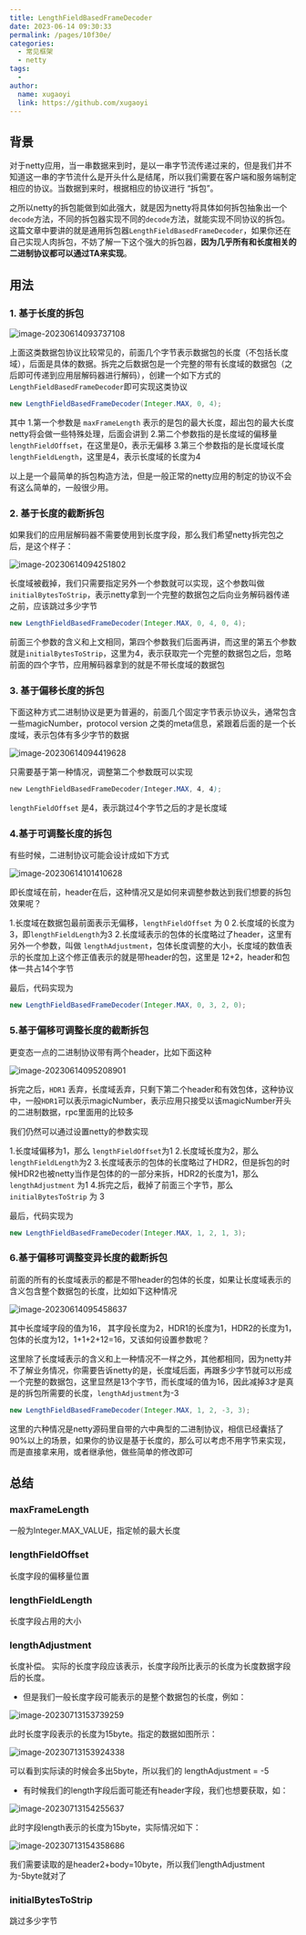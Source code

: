 ```yaml
---
title: LengthFieldBasedFrameDecoder
date: 2023-06-14 09:30:33
permalink: /pages/10f30e/
categories:
  - 常见框架
  - netty
tags:
  - 
author: 
  name: xugaoyi
  link: https://github.com/xugaoyi
---
```

## 背景

对于netty应用，当一串数据来到时，是以一串字节流传递过来的，但是我们并不知道这一串的字节流什么是开头什么是结尾，所以我们需要在客户端和服务端制定相应的协议。当数据到来时，根据相应的协议进行 “拆包”。



之所以netty的拆包能做到如此强大，就是因为netty将具体如何拆包抽象出一个`decode`方法，不同的拆包器实现不同的`decode`方法，就能实现不同协议的拆包。这篇文章中要讲的就是通用拆包器`LengthFieldBasedFrameDecoder`，如果你还在自己实现人肉拆包，不妨了解一下这个强大的拆包器，**因为几乎所有和长度相关的二进制协议都可以通过TA来实现**。





## 用法

### 1. 基于长度的拆包

![image-20230614093737108](https://2290653824-github-io.oss-cn-hangzhou.aliyuncs.com/image-20230614093737108.png)

上面这类数据包协议比较常见的，前面几个字节表示数据包的长度（不包括长度域），后面是具体的数据。拆完之后数据包是一个完整的带有长度域的数据包（之后即可传递到应用层解码器进行解码），创建一个如下方式的`LengthFieldBasedFrameDecoder`即可实现这类协议

```java
new LengthFieldBasedFrameDecoder(Integer.MAX, 0, 4);
```

其中 1.第一个参数是 `maxFrameLength` 表示的是包的最大长度，超出包的最大长度netty将会做一些特殊处理，后面会讲到 2.第二个参数指的是长度域的偏移量`lengthFieldOffset`，在这里是0，表示无偏移 3.第三个参数指的是长度域长度`lengthFieldLength`，这里是4，表示长度域的长度为4



以上是一个最简单的拆包构造方法，但是一般正常的netty应用的制定的协议不会有这么简单的，一般很少用。



### 2. 基于长度的截断拆包

如果我们的应用层解码器不需要使用到长度字段，那么我们希望netty拆完包之后，是这个样子：

![image-20230614094251802](https://2290653824-github-io.oss-cn-hangzhou.aliyuncs.com/image-20230614094251802.png)

长度域被截掉，我们只需要指定另外一个参数就可以实现，这个参数叫做 `initialBytesToStrip`，表示netty拿到一个完整的数据包之后向业务解码器传递之前，应该跳过多少字节

```java
new LengthFieldBasedFrameDecoder(Integer.MAX, 0, 4, 0, 4);
```

前面三个参数的含义和上文相同，第四个参数我们后面再讲，而这里的第五个参数就是`initialBytesToStrip`，这里为4，表示获取完一个完整的数据包之后，忽略前面的四个字节，应用解码器拿到的就是不带长度域的数据包



### 3. 基于偏移长度的拆包

下面这种方式二进制协议是更为普遍的，前面几个固定字节表示协议头，通常包含一些magicNumber，protocol version 之类的meta信息，紧跟着后面的是一个长度域，表示包体有多少字节的数据

![image-20230614094419628](https://2290653824-github-io.oss-cn-hangzhou.aliyuncs.com/image-20230614094419628.png)

只需要基于第一种情况，调整第二个参数既可以实现

```scss
new LengthFieldBasedFrameDecoder(Integer.MAX, 4, 4);
```

`lengthFieldOffset` 是4，表示跳过4个字节之后的才是长度域



### 4.基于可调整长度的拆包

有些时候，二进制协议可能会设计成如下方式

![image-20230614101410628](https://2290653824-github-io.oss-cn-hangzhou.aliyuncs.com/image-20230614101410628.png)



即长度域在前，header在后，这种情况又是如何来调整参数达到我们想要的拆包效果呢？

1.长度域在数据包最前面表示无偏移，`lengthFieldOffset` 为 0 2.长度域的长度为3，即`lengthFieldLength`为3 2.长度域表示的包体的长度略过了header，这里有另外一个参数，叫做 `lengthAdjustment`，包体长度调整的大小，长度域的数值表示的长度加上这个修正值表示的就是带header的包，这里是 12+2，header和包体一共占14个字节

最后，代码实现为

```java
new LengthFieldBasedFrameDecoder(Integer.MAX, 0, 3, 2, 0);
```



### 5.基于偏移可调整长度的截断拆包

更变态一点的二进制协议带有两个header，比如下面这种

![image-20230614095208901](https://2290653824-github-io.oss-cn-hangzhou.aliyuncs.com/image-20230614095208901.png)



拆完之后，`HDR1` 丢弃，长度域丢弃，只剩下第二个header和有效包体，这种协议中，一般`HDR1`可以表示magicNumber，表示应用只接受以该magicNumber开头的二进制数据，rpc里面用的比较多

我们仍然可以通过设置netty的参数实现

1.长度域偏移为1，那么 `lengthFieldOffset`为1 2.长度域长度为2，那么`lengthFieldLength`为2 3.长度域表示的包体的长度略过了HDR2，但是拆包的时候HDR2也被netty当作是包体的的一部分来拆，HDR2的长度为1，那么 `lengthAdjustment` 为1 4.拆完之后，截掉了前面三个字节，那么 `initialBytesToStrip` 为 3

最后，代码实现为

```java
new LengthFieldBasedFrameDecoder(Integer.MAX, 1, 2, 1, 3);
```



### 6.基于偏移可调整变异长度的截断拆包

前面的所有的长度域表示的都是不带header的包体的长度，如果让长度域表示的含义包含整个数据包的长度，比如如下这种情况



![image-20230614095458637](https://2290653824-github-io.oss-cn-hangzhou.aliyuncs.com/image-20230614095458637.png)



其中长度域字段的值为16， 其字段长度为2，HDR1的长度为1，HDR2的长度为1，包体的长度为12，1+1+2+12=16，又该如何设置参数呢？

这里除了长度域表示的含义和上一种情况不一样之外，其他都相同，因为netty并不了解业务情况，你需要告诉netty的是，长度域后面，再跟多少字节就可以形成一个完整的数据包，这里显然是13个字节，而长度域的值为16，因此减掉3才是真是的拆包所需要的长度，`lengthAdjustment`为-3

```java
new LengthFieldBasedFrameDecoder(Integer.MAX, 1, 2, -3, 3);
```



这里的六种情况是netty源码里自带的六中典型的二进制协议，相信已经囊括了90%以上的场景，如果你的协议是基于长度的，那么可以考虑不用字节来实现，而是直接拿来用，或者继承他，做些简单的修改即可





## 总结
### maxFrameLength

一般为Integer.MAX_VALUE，指定帧的最大长度

### lengthFieldOffset
长度字段的偏移量位置

### lengthFieldLength
长度字段占用的大小
### lengthAdjustment
长度补偿。
实际的长度字段应该表示，长度字段所比表示的长度为长度数据字段后的长度。

- 但是我们一般长度字段可能表示的是整个数据包的长度，例如：

![image-20230713153739259](https://2290653824-github-io.oss-cn-hangzhou.aliyuncs.com/image-20230713153739259.png)

此时长度字段表示的长度为15byte。指定的数据如图所示：

![image-20230713153924338](https://2290653824-github-io.oss-cn-hangzhou.aliyuncs.com/image-20230713153924338.png)

可以看到实际读的时候会多出5byte，所以我们的 lengthAdjustment = -5

- 有时候我们的length字段后面可能还有header字段，我们也想要获取，如：

![image-20230713154255637](https://2290653824-github-io.oss-cn-hangzhou.aliyuncs.com/image-20230713154255637.png)

此时字段length表示的长度为15byte，实际情况如下：

![image-20230713154358686](https://2290653824-github-io.oss-cn-hangzhou.aliyuncs.com/image-20230713154358686.png)

我们需要读取的是header2+body=10byte，所以我们lengthAdjustment 为-5byte就对了




### initialBytesToStrip
跳过多少字节
